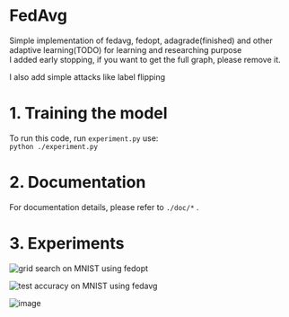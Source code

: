 # FedAvg
Simple implementation of fedavg, fedopt, adagrade(finished) and other adaptive learning(TODO) for learning and researching purpose <br>
I added early stopping, if you want to get the full graph, please remove it.

I also add simple attacks like label flipping

# 1. Training the model
To run this code, run `experiment.py` use: <br>
``
python ./experiment.py
``

# 2. Documentation

For documentation details, please refer to `./doc/*` .

# 3. Experiments
![grid search on MNIST using fedopt](https://github.com/kitaharasetusna/FedAvg/assets/116760304/6418b5e3-f605-4ce6-9e1e-67ed568f3667)

![test accuracy on MNIST using fedavg](https://github.com/kitaharasetusna/FedAvg/assets/116760304/6484db25-3146-47ec-ab5c-f048f1e5a67f)

![image](https://github.com/kitaharasetusna/FedAvg/assets/116760304/7fbf3654-1d1f-4b89-84b7-eb388dedfb25)
